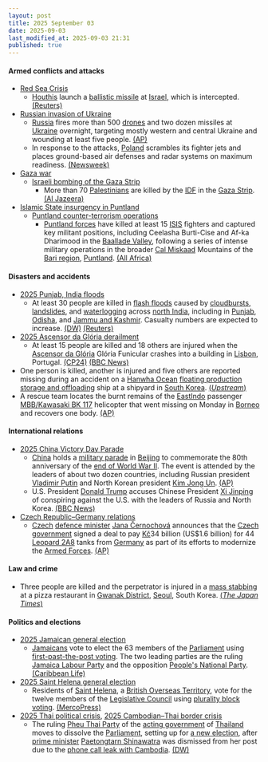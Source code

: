 ```yaml
---
layout: post
title: 2025 September 03
date: 2025-09-03
last_modified_at: 2025-09-03 21:31
published: true
---
```



#### Armed conflicts and attacks

* [Red Sea Crisis](https://en.wikipedia.org/wiki/Red_Sea_Crisis "Red Sea Crisis")
  * [Houthis](https://en.wikipedia.org/wiki/Houthi "Houthi") launch a [ballistic missile](https://en.wikipedia.org/wiki/Ballistic_missile "Ballistic missile") at [Israel](https://en.wikipedia.org/wiki/Israel "Israel"), which is intercepted. [(Reuters)](https://www.reuters.com/world/middle-east/israel-intercepts-missile-fired-yemen-2025-09-03/)
* [Russian invasion of Ukraine](https://en.wikipedia.org/wiki/Russian_invasion_of_Ukraine "Russian invasion of Ukraine")
  * [Russia](https://en.wikipedia.org/wiki/Russia "Russia") fires more than 500 [drones](https://en.wikipedia.org/wiki/Drone_warfare "Drone warfare") and two dozen missiles at [Ukraine](https://en.wikipedia.org/wiki/Ukraine "Ukraine") overnight, targeting mostly western and central Ukraine and wounding at least five people. [(AP)](https://apnews.com/article/russia-ukraine-war-trump-zelenskyy-putin-9d6b9bf76a15971c17ae2de9ca1211b5)
  * In response to the attacks, [Poland](https://en.wikipedia.org/wiki/Poland "Poland") scrambles its fighter jets and places ground-based air defenses and radar systems on maximum readiness. [(Newsweek)](https://www.newsweek.com/poland-nato-fighter-jets-scramble-ukraine-russia-attack-drones-2123682)
* [Gaza war](https://en.wikipedia.org/wiki/Gaza_war "Gaza war")
  * [Israeli bombing of the Gaza Strip](https://en.wikipedia.org/wiki/Israeli_bombing_of_the_Gaza_Strip "Israeli bombing of the Gaza Strip")
    * More than 70 [Palestinians](https://en.wikipedia.org/wiki/Palestinians "Palestinians") are killed by the [IDF](https://en.wikipedia.org/wiki/IDF "IDF") in the [Gaza Strip](https://en.wikipedia.org/wiki/Gaza_Strip "Gaza Strip"). [(Al Jazeera)](https://www.aljazeera.com/news/liveblog/2025/9/3/live-europes-response-on-gaza-a-failure-as-israel-continues-attacks)
* [Islamic State insurgency in Puntland](https://en.wikipedia.org/wiki/Islamic_State_insurgency_in_Puntland "Islamic State insurgency in Puntland")
  * [Puntland counter-terrorism operations](https://en.wikipedia.org/wiki/Puntland_counter-terrorism_operations "Puntland counter-terrorism operations")
    * [Puntland forces](https://en.wikipedia.org/wiki/Puntland_Dervish_Force "Puntland Dervish Force") have killed at least 15 [ISIS](https://en.wikipedia.org/wiki/Islamic_State_%E2%80%93_Somalia_Province "Islamic State – Somalia Province") fighters and captured key militant positions, including Ceelasha Burti-Cise and Af-ka Dharimood in the [Baallade Valley](https://en.wikipedia.org/wiki/Balade_%28Somalia%29 "Balade (Somalia)"), following a series of intense military operations in the broader [Cal Miskaad](https://en.wikipedia.org/wiki/Cal_Miskaad "Cal Miskaad") Mountains of the [Bari region](https://en.wikipedia.org/wiki/Bari%2C_Somalia "Bari, Somalia"), [Puntland](https://en.wikipedia.org/wiki/Puntland "Puntland"). [(All Africa)](https://allafrica.com/stories/202509030390.html)

#### Disasters and accidents

* [2025 Punjab, India floods](https://en.wikipedia.org/wiki/2025_Punjab%2C_India_floods "2025 Punjab, India floods")
  * At least 30 people are killed in [flash floods](https://en.wikipedia.org/wiki/Flash_flood "Flash flood") caused by [cloudbursts](https://en.wikipedia.org/wiki/Cloudburst "Cloudburst"), [landslides](https://en.wikipedia.org/wiki/Landslide "Landslide"), and [waterlogging](https://en.wikipedia.org/wiki/Waterlogging_%28agriculture%29 "Waterlogging (agriculture)") across [north India](https://en.wikipedia.org/wiki/North_India "North India"), including in [Punjab](https://en.wikipedia.org/wiki/Punjab%2C_India "Punjab, India"), [Odisha](https://en.wikipedia.org/wiki/Odisha "Odisha"), and [Jammu and Kashmir](https://en.wikipedia.org/wiki/Jammu_and_Kashmir_%28union_territory%29 "Jammu and Kashmir (union territory)"). Casualty numbers are expected to increase. [(DW)](https://www.dw.com/en/rains-wreak-havoc-in-northern-india/a-73863094) [(Reuters)](https://www.reuters.com/sustainability/climate-energy/heavy-rain-lashes-northern-india-yamuna-river-breaches-danger-mark-delhi-2025-09-03/)
* [2025 Ascensor da Glória derailment](https://en.wikipedia.org/wiki/2025_Ascensor_da_Gl%C3%B3ria_derailment "2025 Ascensor da Glória derailment")
  * At least 15 people are killed and 18 others are injured when the [Ascensor da Glória](https://en.wikipedia.org/wiki/Ascensor_da_Gl%C3%B3ria "Ascensor da Glória") Glória Funicular crashes into a building in [Lisbon](https://en.wikipedia.org/wiki/Lisbon "Lisbon"), Portugal. [(CP24)](https://www.cp24.com/news/world/2025/09/03/several-dead-injured-in-lisbon-funicular-accident/) [(BBC News)](https://www.bbc.com/news/live/cpqnnllppnpt)
* One person is killed, another is injured and five others are reported missing during an accident on a [Hanwha Ocean](https://en.wikipedia.org/wiki/Hanwha_Ocean "Hanwha Ocean") [floating production storage and offloading](https://en.wikipedia.org/wiki/Floating_production_storage_and_offloading "Floating production storage and offloading") ship at a shipyard in [South Korea](https://en.wikipedia.org/wiki/South_Korea "South Korea"). [(*Upstream*)](https://www.upstreamonline.com/safety/petrobras-official-rushed-to-hospital-after-fall-from-fpso-being-built-at-hanwha-ocean/2-1-1866254)
* A rescue team locates the burnt remains of the [EastIndo](https://en.wikipedia.org/wiki/EastIndo "EastIndo") passenger [MBB/Kawasaki BK 117](https://en.wikipedia.org/wiki/MBB/Kawasaki_BK_117 "MBB/Kawasaki BK 117") helicopter that went missing on Monday in [Borneo](https://en.wikipedia.org/wiki/Borneo "Borneo") and recovers one body. [(AP)](https://apnews.com/article/indonesia-borneo-helicopter-crash-site-4b8a4c580416190d14e6e7e5ccca05ab)

#### International relations

* [2025 China Victory Day Parade](https://en.wikipedia.org/wiki/2025_China_Victory_Day_Parade "2025 China Victory Day Parade")
  * [China](https://en.wikipedia.org/wiki/China "China") holds a [military parade](https://en.wikipedia.org/wiki/Military_parade "Military parade") in [Beijing](https://en.wikipedia.org/wiki/Beijing "Beijing") to commemorate the 80th anniversary of the [end of World War II](https://en.wikipedia.org/wiki/End_of_World_War_II_in_Asia "End of World War II in Asia"). The event is attended by the leaders of about two dozen countries, including Russian president [Vladimir Putin](https://en.wikipedia.org/wiki/Vladimir_Putin "Vladimir Putin") and North Korean president [Kim Jong Un](https://en.wikipedia.org/wiki/Kim_Jong_Un "Kim Jong Un"). [(AP)](https://apnews.com/article/china-military-parade-world-war-xi-jinping-ed1f7b3e245882dd91b597df24eafbea)
  * U.S. President [Donald Trump](https://en.wikipedia.org/wiki/Donald_Trump "Donald Trump") accuses Chinese President [Xi Jinping](https://en.wikipedia.org/wiki/Xi_Jinping "Xi Jinping") of conspiring against the U.S. with the leaders of Russia and North Korea. [(BBC News)](https://www.bbc.com/news/articles/c1dxd9eyy71o)
* [Czech Republic–Germany relations](https://en.wikipedia.org/wiki/Czech_Republic%E2%80%93Germany_relations "Czech Republic–Germany relations")
  * [Czech](https://en.wikipedia.org/wiki/Czech_Republic "Czech Republic") [defence minister](https://en.wikipedia.org/wiki/Ministry_of_Defence_%28Czech_Republic%29 "Ministry of Defence (Czech Republic)") [Jana Černochová](https://en.wikipedia.org/wiki/Jana_%C4%8Cernochov%C3%A1 "Jana Černochová") announces that the [Czech government](https://en.wikipedia.org/wiki/Czech_government "Czech government") signed a deal to pay [Kč](https://en.wikipedia.org/wiki/Czech_koruna "Czech koruna")34 billion (US$1.6 billion) for 44 [Leopard 2A8](https://en.wikipedia.org/wiki/Leopard_2A8 "Leopard 2A8") tanks from [Germany](https://en.wikipedia.org/wiki/Germany "Germany") as part of its efforts to modernize the [Armed Forces](https://en.wikipedia.org/wiki/Czech_Armed_Forces "Czech Armed Forces"). [(AP)](https://apnews.com/article/czech-germany-leopard-tanks-defense-military-modernization-f3ed86b998653a82d01f04cdf8dfc2ed)

#### Law and crime

* Three people are killed and the perpetrator is injured in a [mass stabbing](https://en.wikipedia.org/wiki/Mass_stabbing "Mass stabbing") at a pizza restaurant in [Gwanak District](https://en.wikipedia.org/wiki/Gwanak_District "Gwanak District"), [Seoul](https://en.wikipedia.org/wiki/Seoul "Seoul"), South Korea. [(*The Japan Times*)](https://www.japantimes.co.jp/news/2025/09/03/asia-pacific/crime-legal/stabbing-seoul-pizza-restaurant/)

#### Politics and elections

* [2025 Jamaican general election](https://en.wikipedia.org/wiki/2025_Jamaican_general_election "2025 Jamaican general election")
  * [Jamaicans](https://en.wikipedia.org/wiki/Jamaicans "Jamaicans") vote to elect the 63 members of the [Parliament](https://en.wikipedia.org/wiki/Parliament_of_Jamaica "Parliament of Jamaica") using [first-past-the-post voting](https://en.wikipedia.org/wiki/First-past-the-post_voting "First-past-the-post voting"). The two leading parties are the ruling [Jamaica Labour Party](https://en.wikipedia.org/wiki/Jamaica_Labour_Party "Jamaica Labour Party") and the opposition [People's National Party](https://en.wikipedia.org/wiki/People%27s_National_Party "People's National Party"). [(Caribbean Life)](https://www.caribbeanlife.com/inside-life-jamaican-elections-2025/)
* [2025 Saint Helena general election](https://en.wikipedia.org/wiki/2025_Saint_Helena_general_election "2025 Saint Helena general election")
  * Residents of [Saint Helena](https://en.wikipedia.org/wiki/Saint_Helena "Saint Helena"), a [British Overseas Territory](https://en.wikipedia.org/wiki/British_Overseas_Territory "British Overseas Territory"), vote for the twelve members of the [Legislative Council](https://en.wikipedia.org/wiki/Legislative_Council_of_Saint_Helena "Legislative Council of Saint Helena") using [plurality block voting](https://en.wikipedia.org/wiki/Plurality_block_voting "Plurality block voting"). [(MercoPress)](https://en.mercopress.com/2025/05/14/st-helena-general-election-scheduled-for-03-september-2025-12-legco-seats-at-stake)
* [2025 Thai political crisis](https://en.wikipedia.org/wiki/2025_Thai_political_crisis "2025 Thai political crisis"), [2025 Cambodian–Thai border crisis](https://en.wikipedia.org/wiki/2025_Cambodian%E2%80%93Thai_border_crisis "2025 Cambodian–Thai border crisis")
  * The ruling [Pheu Thai Party](https://en.wikipedia.org/wiki/Pheu_Thai_Party "Pheu Thai Party") of the [acting government](https://en.wikipedia.org/wiki/Government_of_Thailand "Government of Thailand") of [Thailand](https://en.wikipedia.org/wiki/Thailand "Thailand") moves to dissolve the [Parliament](https://en.wikipedia.org/wiki/Parliament_of_Thailand "Parliament of Thailand"), setting up for [a new election](https://en.wikipedia.org/wiki/Next_Thai_general_election "Next Thai general election"), after [prime minister](https://en.wikipedia.org/wiki/Prime_Minister_of_Thailand "Prime Minister of Thailand") [Paetongtarn Shinawatra](https://en.wikipedia.org/wiki/Paetongtarn_Shinawatra "Paetongtarn Shinawatra") was dismissed from her post due to the [phone call leak with Cambodia](https://en.wikipedia.org/wiki/Thailand%E2%80%93Cambodia_phone_call_leak "Thailand–Cambodia phone call leak"). [(DW)](https://www.dw.com/en/thailand-ruling-party-moves-to-dissolve-parliament/a-73860361)
